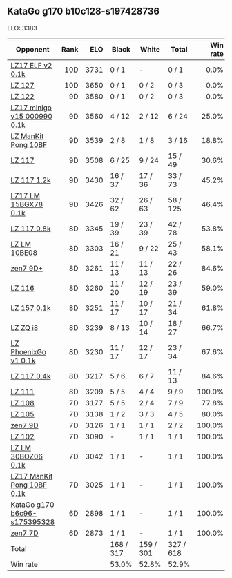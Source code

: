 ## KataGo g170 b10c128-s197428736 ##

ELO: 3383

Opponent | Rank | ELO | Black | White | Total | Win rate
---------|-----:|----:|-------|-------|-------|-------:
[LZ17 ELF v2 0.1k](LZ17%20ELF%20v2%200.1k.md) | 10D | 3731 | 0 / 1 | - | 0 / 1 | 0.0%
[LZ 127](LZ%20127.md) | 10D | 3650 | 0 / 1 | 0 / 2 | 0 / 3 | 0.0%
[LZ 122](LZ%20122.md) | 9D | 3580 | 0 / 1 | 0 / 2 | 0 / 3 | 0.0%
[LZ17 minigo v15 000990 0.1k](LZ17%20minigo%20v15%20000990%200.1k.md) | 9D | 3560 | 4 / 12 | 2 / 12 | 6 / 24 | 25.0%
[LZ ManKit Pong 10BF](LZ%20ManKit%20Pong%2010BF.md) | 9D | 3539 | 2 / 8 | 1 / 8 | 3 / 16 | 18.8%
[LZ 117](LZ%20117.md) | 9D | 3508 | 6 / 25 | 9 / 24 | 15 / 49 | 30.6%
[LZ 117 1.2k](LZ%20117%201.2k.md) | 9D | 3430 | 16 / 37 | 17 / 36 | 33 / 73 | 45.2%
[LZ17 LM 15BGX78 0.1k](LZ17%20LM%2015BGX78%200.1k.md) | 9D | 3426 | 32 / 62 | 26 / 63 | 58 / 125 | 46.4%
[LZ 117 0.8k](LZ%20117%200.8k.md) | 8D | 3345 | 19 / 39 | 23 / 39 | 42 / 78 | 53.8%
[LZ LM 10BE08](LZ%20LM%2010BE08.md) | 8D | 3303 | 16 / 21 | 9 / 22 | 25 / 43 | 58.1%
[zen7 9D+](zen7%209D+.md) | 8D | 3261 | 11 / 13 | 11 / 13 | 22 / 26 | 84.6%
[LZ 116](LZ%20116.md) | 8D | 3260 | 11 / 20 | 12 / 19 | 23 / 39 | 59.0%
[LZ 157 0.1k](LZ%20157%200.1k.md) | 8D | 3251 | 11 / 17 | 10 / 17 | 21 / 34 | 61.8%
[LZ ZQ i8](LZ%20ZQ%20i8.md) | 8D | 3239 | 8 / 13 | 10 / 14 | 18 / 27 | 66.7%
[LZ PhoenixGo v1 0.1k](LZ%20PhoenixGo%20v1%200.1k.md) | 8D | 3230 | 11 / 17 | 12 / 17 | 23 / 34 | 67.6%
[LZ 117 0.4k](LZ%20117%200.4k.md) | 8D | 3217 | 5 / 6 | 6 / 7 | 11 / 13 | 84.6%
[LZ 111](LZ%20111.md) | 8D | 3209 | 5 / 5 | 4 / 4 | 9 / 9 | 100.0%
[LZ 108](LZ%20108.md) | 7D | 3177 | 5 / 5 | 2 / 4 | 7 / 9 | 77.8%
[LZ 105](LZ%20105.md) | 7D | 3138 | 1 / 2 | 3 / 3 | 4 / 5 | 80.0%
[zen7 9D](zen7%209D.md) | 7D | 3126 | 1 / 1 | 1 / 1 | 2 / 2 | 100.0%
[LZ 102](LZ%20102.md) | 7D | 3090 | - | 1 / 1 | 1 / 1 | 100.0%
[LZ LM 30BOZ06 0.1k](LZ%20LM%2030BOZ06%200.1k.md) | 7D | 3042 | 1 / 1 | - | 1 / 1 | 100.0%
[LZ17 ManKit Pong 10BF 0.1k](LZ17%20ManKit%20Pong%2010BF%200.1k.md) | 7D | 3025 | 1 / 1 | - | 1 / 1 | 100.0%
[KataGo g170 b6c96-s175395328](KataGo%20g170%20b6c96-s175395328.md) | 6D | 2898 | 1 / 1 | - | 1 / 1 | 100.0%
[zen7 7D](zen7%207D.md) | 6D | 2873 | 1 / 1 | - | 1 / 1 | 100.0%
Total | | | 168 / 317 | 159 / 301 | 327 / 618 | 
Win rate| | | 53.0% | 52.8% | 52.9% | 
